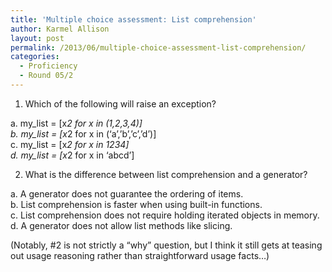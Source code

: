 ```yaml
---
title: 'Multiple choice assessment: List comprehension'
author: Karmel Allison
layout: post
permalink: /2013/06/multiple-choice-assessment-list-comprehension/
categories:
  - Proficiency
  - Round 05/2
---
```

1. Which of the following will raise an exception?

a. my_list = [x*2 for x in (1,2,3,4)]  
b. my_list = [x*2 for x in (&#8216;a&#8217;,&#8217;b&#8217;,&#8217;c&#8217;,&#8217;d&#8217;)]  
c. my_list = [x*2 for x in 1234]  
d. my_list = [x*2 for x in &#8216;abcd&#8217;]

2. What is the difference between list comprehension and a generator?

a. A generator does not guarantee the ordering of items.  
b. List comprehension is faster when using built-in functions.  
c. List comprehension does not require holding iterated objects in memory.  
d. A generator does not allow list methods like slicing.

(Notably, #2 is not strictly a &#8220;why&#8221; question, but I think it still gets at teasing out usage reasoning rather than straightforward usage facts&#8230;)